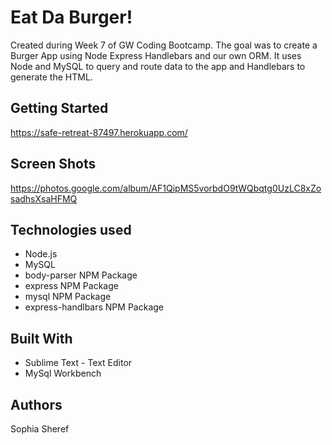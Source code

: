 # Eat Da Burger!

Created during Week 7 of GW Coding Bootcamp. The goal was to create a Burger App using Node Express Handlebars and our own ORM. It uses Node and MySQL to query and route data to the app and Handlebars to generate the HTML.

## Getting Started

https://safe-retreat-87497.herokuapp.com/

## Screen Shots

https://photos.google.com/album/AF1QipMS5vorbdO9tWQbqtg0UzLC8xZosadhsXsaHFMQ

## Technologies used
- Node.js
- MySQL
- body-parser NPM Package
- express NPM Package
- mysql NPM Package
- express-handlbars NPM Package

## Built With

* Sublime Text - Text Editor
* MySql Workbench

## Authors
Sophia Sheref

